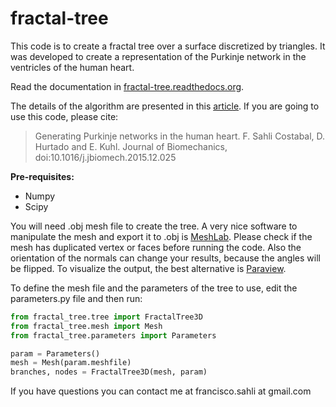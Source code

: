 # fractal-tree

This code is to create a fractal tree over a surface discretized by triangles. It was developed to create a representation of the Purkinje network in the ventricles of the human heart.

Read the documentation in [fractal-tree.readthedocs.org](http://fractal-tree.readthedocs.org/en/latest/).

The details of the algorithm are presented in this [article](http://www.sciencedirect.com/science/article/pii/S0021929015007332). If you are going to use this code, please cite:

> Generating Purkinje networks in the human heart. F. Sahli Costabal, D. Hurtado and E. Kuhl. Journal of Biomechanics, doi:10.1016/j.jbiomech.2015.12.025


**Pre-requisites:**

* Numpy
* Scipy

You will need .obj mesh file to create the tree. A very nice software to manipulate the mesh and export it to .obj is [MeshLab](http://meshlab.sourceforge.net). Please check if the mesh has duplicated vertex or faces before running the code. Also the orientation of the normals can change your results, because the angles will be flipped. To visualize the output, the best alternative is [Paraview](http://www.paraview.org).

To define the mesh file and the parameters of the tree to use, edit the parameters.py file and then run:

```python
from fractal_tree.tree import FractalTree3D
from fractal_tree.mesh import Mesh
from fractal_tree.parameters import Parameters

param = Parameters()
mesh = Mesh(param.meshfile)
branches, nodes = FractalTree3D(mesh, param)
```

If you have questions you can contact me at francisco.sahli  at  gmail.com
